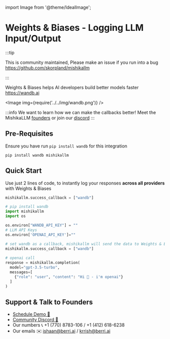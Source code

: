 import Image from '@theme/IdealImage';

# Weights & Biases - Logging LLM Input/Output


:::tip

This is community maintained, Please make an issue if you run into a bug
https://github.com/skorpland/mishikallm

:::


Weights & Biases helps AI developers build better models faster https://wandb.ai

<Image img={require('../../img/wandb.png')} />

:::info
We want to learn how we can make the callbacks better! Meet the MishikaLLM [founders](https://calendly.com/d/4mp-gd3-k5k/berriai-1-1-onboarding-mishikallm-hosted-version) or
join our [discord](https://discord.gg/wuPM9dRgDw)
::: 

## Pre-Requisites
Ensure you have run `pip install wandb` for this integration
```shell
pip install wandb mishikallm
```

## Quick Start
Use just 2 lines of code, to instantly log your responses **across all providers** with Weights & Biases

```python
mishikallm.success_callback = ["wandb"]
```
```python
# pip install wandb 
import mishikallm
import os

os.environ["WANDB_API_KEY"] = ""
# LLM API Keys
os.environ['OPENAI_API_KEY']=""

# set wandb as a callback, mishikallm will send the data to Weights & Biases
mishikallm.success_callback = ["wandb"] 
 
# openai call
response = mishikallm.completion(
  model="gpt-3.5-turbo",
  messages=[
    {"role": "user", "content": "Hi 👋 - i'm openai"}
  ]
)
```

## Support & Talk to Founders

- [Schedule Demo 👋](https://calendly.com/d/4mp-gd3-k5k/berriai-1-1-onboarding-mishikallm-hosted-version)
- [Community Discord 💭](https://discord.gg/wuPM9dRgDw)
- Our numbers 📞 +1 (770) 8783-106 / ‭+1 (412) 618-6238‬
- Our emails ✉️ ishaan@berri.ai / krrish@berri.ai